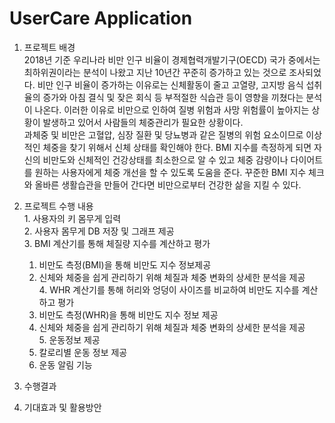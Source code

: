 
# UserCare Application

  1. 프로젝트 배경   
     2018년 기준 우리나라 비만 인구 비율이 경제협력개발기구(OECD) 국가 중에서는 최하위권이라는 분석이 나왔고 지난 10년간 꾸준히 증가하고 있는 것으로 조사되었다. 비만 인구 비율이 증가하는 이유로는 신체활동이 줄고 고열량, 고지방 음식 섭취율의 증가와 아침 결식 및 잦은 회식 등 부적절한 식습관 등이 영향을 끼쳤다는 분석이 나온다. 이러한 이유로 비만으로 인하여 질병 위험과 사망 위험률이 높아지는 상황이 발생하고 있어서 사람들의 체중관리가 필요한 상황이다.       
    과체중 및 비만은 고혈압, 심장 질환 및 당뇨병과 같은 질병의 위험 요소이므로 이상적인 체중을 찾기 위해서 신체 상태를 확인해야 한다. BMI 지수를 측정하게 되면 자신의 비만도와 신체적인 건강상태를 최소한으로 알 수 있고 체중 감량이나 다이어트를 원하는 사용자에게 체중 개선을 할 수 있도록 도움을 준다. 꾸준한 BMI 지수 체크와 올바른 생활습관을 만들어 간다면 비만으로부터 건강한 삶을 지킬 수 있다.

  2. 프로젝트 수행 내용   
    1. 사용자의 키 몸무게 입력   
    2. 사용자 몸무게 DB 저장 및 그래프 제공   
    3. BMI 계산기를 통해 체질량 지수를 계산하고 평가
      1. 비만도 측정(BMI)을 통해 비만도 지수 정보제공  
      2. 신체와 체중을 쉽게 관리하기 위해 체질과 체중 변화의 상세한 분석을 제공     
    4. WHR 계산기를 통해 허리와 엉덩이 사이즈를 비교하여 비만도 지수를 계산하고 평가
      1. 비만도 측정(WHR)을 통해 비만도 지수 정보 제공
      2. 신체와 체중을 쉽게 관리하기 위해 체질과 체중 변화의 상세한 분석을 제공   
    5. 운동정보 제공
      1. 칼로리별 운동 정보 제공
      2. 운동 알림 기능
      
  3. 수행결과

  4. 기대효과 및 활용방안

